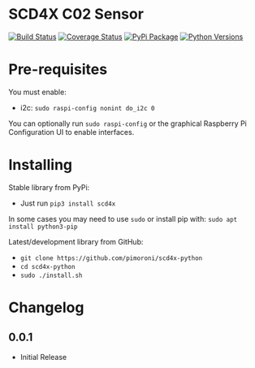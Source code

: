 # SCD4X C02 Sensor

[![Build Status](https://shields.io/github/workflow/status/pimoroni/scd4x-python/Python%20Tests.svg)](https://github.com/pimoroni/scd4x-python/actions/workflows/test.yml)
[![Coverage Status](https://coveralls.io/repos/github/pimoroni/scd4x-python/badge.svg?branch=master)](https://coveralls.io/github/pimoroni/scd4x-python?branch=master)
[![PyPi Package](https://img.shields.io/pypi/v/scd4x.svg)](https://pypi.python.org/pypi/scd4x)
[![Python Versions](https://img.shields.io/pypi/pyversions/scd4x.svg)](https://pypi.python.org/pypi/scd4x)

# Pre-requisites

You must enable:

* i2c: `sudo raspi-config nonint do_i2c 0`

You can optionally run `sudo raspi-config` or the graphical Raspberry Pi Configuration UI to enable interfaces.

# Installing

Stable library from PyPi:

* Just run `pip3 install scd4x`

In some cases you may need to use `sudo` or install pip with: `sudo apt install python3-pip`

Latest/development library from GitHub:

* `git clone https://github.com/pimoroni/scd4x-python`
* `cd scd4x-python`
* `sudo ./install.sh`


# Changelog
0.0.1
-----

* Initial Release
